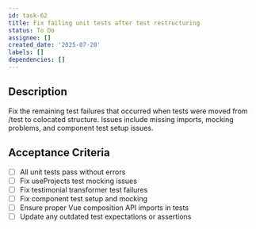 ```yaml
---
id: task-62
title: Fix failing unit tests after test restructuring
status: To Do
assignee: []
created_date: '2025-07-20'
labels: []
dependencies: []
---
```


## Description

Fix the remaining test failures that occurred when tests were moved from /test to colocated structure. Issues include missing imports, mocking problems, and component test setup issues.

## Acceptance Criteria

- [ ] All unit tests pass without errors
- [ ] Fix useProjects test mocking issues
- [ ] Fix testimonial transformer test failures
- [ ] Fix component test setup and mocking
- [ ] Ensure proper Vue composition API imports in tests
- [ ] Update any outdated test expectations or assertions
